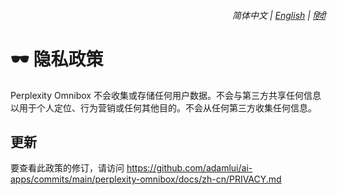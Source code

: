 <div align="right">
    <h6>
        <picture>
            <source type="image/svg+xml" media="(prefers-color-scheme: dark)" srcset="https://assets.perplexityomnibox.com/images/icons/earth/white/icon32.svg">
            <img height=14 src="https://assets.perplexityomnibox.com/images/icons/earth/black/icon32.svg">
        </picture>
        &nbsp;简体中文 |
        <a href="../PRIVACY.md">English</a> |
        <a href="../hi/PRIVACY.md">हिंदी</a>
    </h6>
</div>

# 🕶️ 隐私政策

Perplexity Omnibox 不会收集或存储任何用户数据。不会与第三方共享任何信息以用于个人定位、行为营销或任何其他目的。不会从任何第三方收集任何信息。

## 更新

要查看此政策的修订，请访问 https://github.com/adamlui/ai-apps/commits/main/perplexity-omnibox/docs/zh-cn/PRIVACY.md
